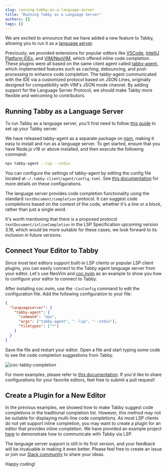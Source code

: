 ```yaml
---
slug: running-tabby-as-a-language-server
title: "Running Tabby as a Language Server"
authors: []
tags: []
---
```


We are excited to announce that we have added a new feature to Tabby, allowing you to run it as a [language server](https://microsoft.github.io/language-server-protocol/).

Previously, we provided extensions for popular editors like [VSCode](https://marketplace.visualstudio.com/items?itemName=TabbyML.vscode-tabby), [IntelliJ Platform IDEs](https://plugins.jetbrains.com/plugin/22379-tabby), and [VIM/NeoVIM](https://github.com/TabbyML/vim-tabby), which offered inline code completion. These plugins were all based on the same client agent called [tabby-agent](https://github.com/tabbyml/tabby/tree/main/clients/tabby-agent/), which implemented features such as caching, debouncing, and post-processing to enhance code completion. The tabby-agent communicated with the IDE via a customized protocol based on JSON Lines, originally designed for compatibility with VIM's JSON mode channel. By adding support for the Language Server Protocol, we should make Tabby more flexible and welcoming to contributors.

## Running Tabby as a Language Server

To run Tabby as a language server, you'll first need to follow [this guide](https://tabby.tabbyml.com/docs/installation/) to set up your Tabby server.

We have released tabby-agent as a separate package on [npm](https://www.npmjs.com/package/tabby-agent), making it easy to install and run as a language server. To get started, ensure that you have Node.js v18 or above installed, and then execute the following command:

```bash
npx tabby-agent --lsp --stdio
```

You can configure the settings of tabby-agent by editing the config file located at `~/.tabby-client/agent/config.toml`. See [this documentation](https://tabby.tabbyml.com/docs/extensions/configurations) for more details on these configurations.

The language server provides code completion functionality using the standard `textDocument/completion` protocol. It can suggest code completions based on the context of the code, whether it's a line or a block, rather than just a single word.

It's worth mentioning that there is a proposed protocol `textDocument/inlineCompletion` in the LSP Specification upcoming version 3.18, which would be more suitable for these cases, we look forward to its inclusion in future versions.

## Connect Your Editor to Tabby

Since most text editors support built-in LSP clients or popular LSP client plugins, you can easily connect to the Tabby agent language server from your editor. Let's use NeoVim and [coc.nvim](https://github.com/neoclide/coc.nvim) as an example to show you how to configure your editor to connect to Tabby.

After installing coc.nvim, use the `:CocConfig` command to edit the configuration file. Add the following configuration to your file:

```json
{
  "languageserver": {
    "tabby-agent": {
      "command": "npx",
      "args": ["tabby-agent", "--lsp", "--stdio"],
      "filetypes": ["*"]
    }
  }
}
```

Save the file and restart your editor. Open a file and start typing some code to see the code completion suggestions from Tabby.

![coc-tabby-completion](coc-tabby-completion.png)

For more examples, please refer to [this documentation](https://github.com/tabbyml/tabby/tree/main/clients/tabby-agent/). If you'd like to share configurations for your favorite editors, feel free to submit a pull request!

## Create a Plugin for a New Editor

In the previous examples, we showed how to make Tabby suggest code completions in the traditional completion list. However, this method may not be suitable for displaying multi-line code completions. As most LSP clients do not yet support inline completion, you may want to create a plugin for an editor that provides inline completion.
We have provided an example project [here](https://github.com/tabbyml/tabby/tree/main/clients/example-vscode-lsp) to demonstrate how to communicate with Tabby via LSP.

The language server support is still in its first version, and your feedback will be invaluable in making it even better. Please feel free to create an issue or join our [Slack community](https://links.tabbyml.com/join-slack) to share your ideas. 

Happy coding!
